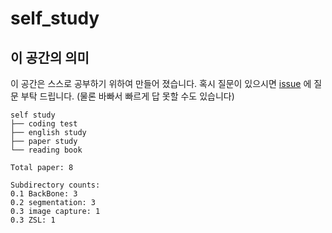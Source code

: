 # self_study

## 이 공간의 의미

이 공간은 스스로 공부하기 위하여 만들어 졌습니다.
혹시 질문이 있으시면 [issue](https://github.com/JunseokLee3/self_study/issues) 에 질문 부탁 드립니다.
(물론 바빠서 빠르게 답 못할 수도 있습니다)

```
self study
├── coding test
├── english study
├── paper study
└── reading book
```

```
Total paper: 8       

Subdirectory counts: 
0.1 BackBone: 3      
0.2 segmentation: 3  
0.3 image capture: 1 
0.3 ZSL: 1
```